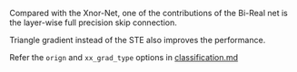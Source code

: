 

Compared with the Xnor-Net, one of the contributions of the Bi-Real net is the layer-wise full precision skip connection.

Triangle gradient instead of the STE also improves the performance.

Refer the `orign` and `xx_grad_type` options in [classification.md](./classification.md#Training-script-options)
